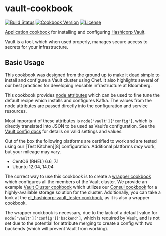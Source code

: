 # vault-cookbook
[![Build Status](https://img.shields.io/travis/evertrue/hashicorp-vault-cookbook.svg)](https://travis-ci.org/evertrue/hashicorp-vault-cookbook)
[![Cookbook Version](https://img.shields.io/cookbook/v/hashicorp-vault.svg)](https://supermarket.chef.io/cookbooks/hashicorp-vault)
[![License](https://img.shields.io/badge/license-Apache_2-blue.svg)](https://www.apache.org/licenses/LICENSE-2.0)

[Application cookbook][0] for installing and configuring [Hashicorp Vault][1].

Vault is a tool, which when used properly, manages secure access to
secrets for your infrastructure.

## Basic Usage
This cookbook was designed from the ground up to make it dead simple
to install and configure a Vault cluster using Chef. It also highlights
several of our best practices for developing reusable infrastructure
at Bloomberg.

This cookbook provides [node attributes](attributes/default.rb) which
can be used to fine tune the default recipe which installs and
configures Kafka. The values from the node attributes are passed
directly into the configuration and service resources.

Most important of these attributes is `node['vault']['config']`, which is directly translated into JSON to be used as Vault’s configuration. See the [Vault config docs](https://vaultproject.io/docs/config/) for details on valid settings and values.

Out of the box the following platforms are certified to work and
are tested using our [Test Kitchen][8] configuration. Additional platforms
_may_ work, but your mileage may vary.
- CentOS (RHEL) 6.6, 7.1
- Ubuntu 12.04, 14.04

The correct way to use this cookbook is to create a
[wrapper cookbook][2] which configures all the members of the Vault
cluster. We provide an example [Vault Cluster cookbook][3] which
utilizes our [Consul cookbook][4] for a highly-available storage
solution for the cluster. Additionally, you can take a look at the [et_hashicorp-vault_tester cookbook](https://github.com/johnbellone/vault-cookbook/tree/master/test/cookbooks/et_hashicorp-vault_tester), as it is also a wrapper cookbook.

The wrapper cookbook is necessary, due to the lack of a default value for `node['vault']['config']['backend']`, which is required by Vault, and is not set due to the potential for attribute merging to create a config with two backends (which will prevent Vault from working).

[0]: http://blog.vialstudios.com/the-environment-cookbook-pattern/#thelibrarycookbook
[1]: https://www.vaultproject.io
[2]: http://blog.vialstudios.com/the-environment-cookbook-pattern/#thewrappercookbook
[3]: https://github.com/johnbellone/vault-cluster-cookbook
[4]: https://github.com/johnbellone/consul-cookbook
